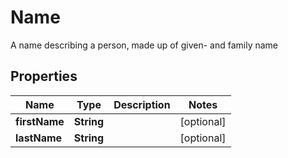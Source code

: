 

# Name

A name describing a person, made up of given- and family name
## Properties

Name | Type | Description | Notes
------------ | ------------- | ------------- | -------------
**firstName** | **String** |  |  [optional]
**lastName** | **String** |  |  [optional]



